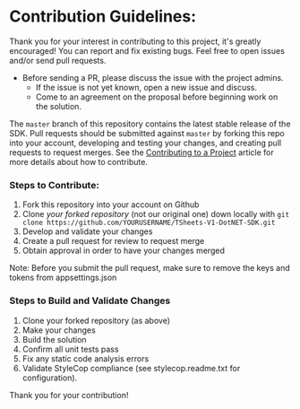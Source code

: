 # Contribution Guidelines:

Thank you for your interest in contributing to this project, it's greatly encouraged! You can report and fix existing bugs. Feel free to open issues and/or send pull requests.

- Before sending a PR, please discuss the issue with the project admins.
    - If the issue is not yet known, open a new issue and discuss.
    - Come to an agreement on the proposal before beginning work on the solution.

The `master` branch of this repository contains the latest stable release of the SDK. Pull requests should be submitted against `master` by forking this repo into your account, developing and testing your changes, and creating pull requests to request merges. See the [Contributing to a Project](https://guides.github.com/activities/contributing-to-open-source/)
article for more details about how to contribute.

### Steps to Contribute:

1. Fork this repository into your account on Github
2. Clone *your forked repository* (not our original one) down locally with `git clone https://github.com/YOURUSERNAME/TSheets-V1-DotNET-SDK.git`
3. Develop and validate your changes
5. Create a pull request for review to request merge
6. Obtain approval in order to have your changes merged

Note: Before you submit the pull request, make sure to remove the keys and tokens from appsettings.json

### Steps to Build and Validate Changes
1. Clone your forked repository (as above)
2. Make your changes
3. Build the solution
4. Confirm all unit tests pass
4. Fix any static code analysis errors
5. Validate StyleCop compliance (see stylecop.readme.txt for configuration).

Thank you for your contribution!
